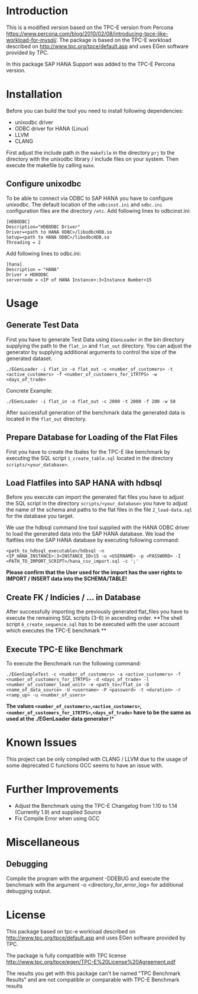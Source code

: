 Introduction
=============
This is a modified version based on the TPC-E version from Percona https://www.percona.com/blog/2010/02/08/introducing-tpce-like-workload-for-mysql/.
The package is based on the TPC-E workload described on http://www.tpc.org/tpce/default.asp
and uses EGen software provided by TPC. 

In this package SAP HANA Support was added to the TPC-E Percona version.

Installation
============
Before you can build the tool you need to install following dependencies:
- unixodbc driver
- ODBC driver for HANA (Linux)
- LLVM
- CLANG

First adjust the include path in the `makefile` in the directory `prj` to the directory with the unixodbc library / include files
on your system. Then execute the makefile by calling `make`.

Configure unixodbc
------------------
To be able to connect via ODBC to SAP HANA you have to configure unixodbc.
The default location of the `odbcinst.ini` and  `odbc.ini`  configuration files are the directory `/etc`.
Add following lines to odbcinst.ini:
```
[HDBODBC]
Description="HDBODBC Driver"
Driver=<path to HANA ODBC>/libodbcHDB.so
Setup=<path to HANA ODBC>/libodbcHDB.so
Threading = 2
```

Add following lines to odbc.ini:
```
[hana]
Description = "HANA"
Driver = HDBODBC
servernode = <IP of HANA Instance>:3<Instance Number>15
```

Usage
=====
Generate Test Data 
----------------------------------------
First you have to generate Test Data using `EGenLoader` in the bin directory supplying the path to the `flat_in` and `flat_out` directory. You can adjust the generator by supplying additional arguments to control the size of the generated dataset. 

```
./EGenLoader -i flat_in -o flat_out -c <number_of_customers> -t <active_customers> -f <number_of_customers_for_1TRTPS> -w <days_of_trade>
```


Concrete Example:
```
./EGenLoader -i flat_in -o flat_out -c 2000 -t 2000 -f 200 -w 50
```

After successfull generation of the benchmark data the generated data is located in the `flat_out` directory.

Prepare Database for Loading of the Flat Files
---------------------------------------------
First you have to create the tbales for the TPC-E like benchmark by executing the SQL script `1_create_table.sql` located in the directory `scripts/<your_database>`.

Load Flatfiles into SAP HANA with hdbsql
----------------------------------------

Before you execute can import the generated flat files you have to adjust the SQL script in the directory `scripts/<your_database>` you have to adjust the name of the schema and paths to the flat files in the file `2_load-data.sql` for the database you target.

We use the hdbsql command line tool supplied with the HANA ODBC driver to load the generated data into the SAP HANA database.
We load the flatfiles into the SAP HANA database by executing following command:
```
<path_to_hdbsql_executable>/hdbsql -n <IP_HANA_INSTANCE>:3<INSTANCE_ID>15 -u <USERNAME> -p <PASSWORD> -I <PATH_TO_IMPORT_SCRIPT>/hana_csv_import.sql -c ';'
```

**Please confirm that the User used for the import has the user rights to IMPORT / INSERT data into the SCHEMA/TABLE!**

Create FK / Indicies / ... in Database
-----------------------------------------
After successfully importing the previously generated flat_files you have to execute the remaining SQL scripts (3-6) in ascending order.
**The shell script `6_create_sequence.sql` has to be executed with the user account which executes the TPC-E benchmark **


Execute TPC-E like Benchmark
-----------------------------
To execute the Benchmark run the following command:
```
./EGenSimpleTest -c <number_of_customers> -a <active_customers> -f <number_of_customers_for_1TRTPS> -d <days_of_trade> -l <number_of_customer_load_unit> -e <path_to>/flat_in -D <name_of_data_source> -U <username> -P <password> -t <duration> -r <ramp_up> -u <number_of_users>
```
**The values `<number_of_customers>`,`<active_customers>`,`<number_of_customers_for_1TRTPS>`,`<days_of_trade>` have to be the same as used at the ./EGenLoader data generator !***

Known Issues
============
This project can be only compiled with CLANG / LLVM due to the usage of some deprecated C functions GCC seems to have an issue with.

Further Improvements
=====================
- Adjust the Benchmark using the TPC-E Changelog from 1.10 to 1.14 (Currently 1.9) and supplied Source
- Fix Compile Error when using GCC

Miscellaneous
===============
Debugging
---------
Compile the program with the argument -DDEBUG and execute the benchmark with the argument -o <directory_for_error_log> for additional debugging output.
  
License
=======
This package based on tpc-e workload described  on http://www.tpc.org/tpce/default.asp
and uses EGen software provided by TPC.

The package is fully compatible with
TPC license
http://www.tpc.org/tpce/egen/TPC-E%20License%20Agreement.pdf

The results you get with this package
can't be named "TPC Benchmark Results"
and are not compatible or comparable with
TPC-E Benchmark results 

